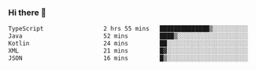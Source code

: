 ### Hi there 👋

<!--START_SECTION:waka-->

```txt
TypeScript                 2 hrs 55 mins   ██████████████▒░░░░░░░░░░   57.95 %
Java                       52 mins         ████▒░░░░░░░░░░░░░░░░░░░░   17.27 %
Kotlin                     24 mins         ██░░░░░░░░░░░░░░░░░░░░░░░   07.94 %
XML                        21 mins         █▓░░░░░░░░░░░░░░░░░░░░░░░   07.01 %
JSON                       16 mins         █▒░░░░░░░░░░░░░░░░░░░░░░░   05.45 %
```

<!--END_SECTION:waka-->

<!--
**jerry-shao/jerry-shao** is a ✨ _special_ ✨ repository because its `README.md` (this file) appears on your GitHub profile.

Here are some ideas to get you started:

- 🔭 I’m currently working on ...
- 🌱 I’m currently learning ...
- 👯 I’m looking to collaborate on ...
- 🤔 I’m looking for help with ...
- 💬 Ask me about ...
- 📫 How to reach me: ...
- 😄 Pronouns: ...
- ⚡ Fun fact: ...
-->
